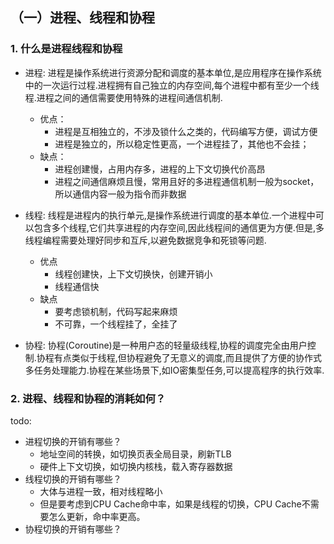 ## （一）进程、线程和协程

### 1. 什么是进程线程和协程
* 进程:
进程是操作系统进行资源分配和调度的基本单位,是应用程序在操作系统中的一次运行过程.进程拥有自己独立的内存空间,每个进程中都有至少一个线程.进程之间的通信需要使用特殊的进程间通信机制.
  * 优点：
     * 进程是互相独立的，不涉及锁什么之类的，代码编写方便，调试方便
     * 进程是独立的，所以稳定性更高，一个进程挂了，其他也不会挂；
  * 缺点：
     * 进程创建慢，占用内存多，进程的上下文切换代价高昂
     * 进程之间通信麻烦且慢，常用且好的多进程通信机制一般为socket，所以通信内容一般为指令而非数据

* 线程:
线程是进程内的执行单元,是操作系统进行调度的基本单位.一个进程中可以包含多个线程,它们共享进程的内存空间,因此线程间的通信更为方便.但是,多线程编程需要处理好同步和互斥,以避免数据竞争和死锁等问题.
  * 优点
    * 线程创建快，上下文切换快，创建开销小
    * 线程通信快
  * 缺点
    * 要考虑锁机制，代码写起来麻烦
    * 不可靠，一个线程挂了，全挂了

* 协程:
协程(Coroutine)是一种用户态的轻量级线程,协程的调度完全由用户控制.协程有点类似于线程,但协程避免了无意义的调度,而且提供了方便的协作式多任务处理能力.协程在某些场景下,如IO密集型任务,可以提高程序的执行效率.

### 2. 进程、线程和协程的消耗如何？
todo: 
* 进程切换的开销有哪些？
  - 地址空间的转换，如切换页表全局目录，刷新TLB
  - 硬件上下文切换，如切换内核栈，载入寄存器数据
* 线程切换的开销有哪些？
  - 大体与进程一致，相对线程略小
  - 但是要考虑到CPU Cache命中率，如果是线程的切换，CPU Cache不需要怎么更新，命中率更高。
* 协程切换的开销有哪些？
